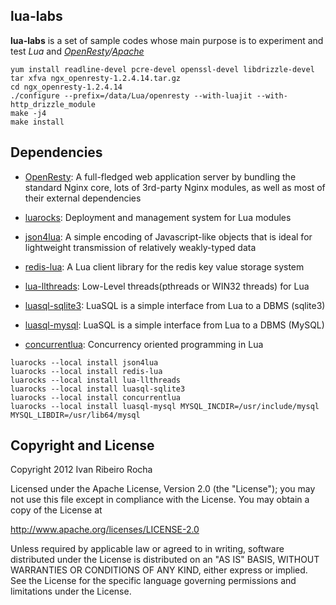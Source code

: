 lua-labs
-----------

**lua-labs**  is a set of sample codes whose main purpose is to experiment and test *Lua* and *[OpenResty]/[Apache]*

```shell
yum install readline-devel pcre-devel openssl-devel libdrizzle-devel
tar xfva ngx_openresty-1.2.4.14.tar.gz
cd ngx_openresty-1.2.4.14
./configure --prefix=/data/Lua/openresty --with-luajit --with-http_drizzle_module
make -j4 
make install
```

Dependencies
-----------

* [OpenResty]: A full-fledged web application server by bundling the standard Nginx core, lots of 3rd-party Nginx modules, as well as most of their external dependencies

* [luarocks]: Deployment and management system for Lua modules
* [json4lua]: A simple encoding of Javascript-like objects that is ideal for lightweight transmission of relatively weakly-typed data
* [redis-lua]: A Lua client library for the redis key value storage system
* [lua-llthreads]: Low-Level threads(pthreads or WIN32 threads) for Lua
* [luasql-sqlite3]: LuaSQL is a simple interface from Lua to a DBMS (sqlite3)
* [luasql-mysql]: LuaSQL is a simple interface from Lua to a DBMS (MySQL)
* [concurrentlua]: Concurrency oriented programming in Lua

```shell
luarocks --local install json4lua 
luarocks --local install redis-lua
luarocks --local install lua-llthreads
luarocks --local install luasql-sqlite3
luarocks --local install concurrentlua
luarocks --local install luasql-mysql MYSQL_INCDIR=/usr/include/mysql MYSQL_LIBDIR=/usr/lib64/mysql
```

Copyright and License
---------------------
Copyright 2012 Ivan Ribeiro Rocha

Licensed under the Apache License, Version 2.0 (the "License");
you may not use this file except in compliance with the License.
You may obtain a copy of the License at

   http://www.apache.org/licenses/LICENSE-2.0

Unless required by applicable law or agreed to in writing, software
distributed under the License is distributed on an "AS IS" BASIS,
WITHOUT WARRANTIES OR CONDITIONS OF ANY KIND, either express or implied.
See the License for the specific language governing permissions and
limitations under the License.

[Apache]: http://httpd.apache.org/dev/devnotes.html
[OpenResty]: http://openresty.org/
[luarocks]: http://luarocks.org/en
[json4lua]: http://json.luaforge.net/
[lua-llthreads]: http://github.com/Neopallium/lua-llthreads
[redis-lua]: http://github.com/nrk/redis-lua
[luasql-sqlite3]: http://www.keplerproject.org/luasql/
[luasql-mysql]: http://www.keplerproject.org/luasql/
[concurrentlua]: https://github.com/lefcha/concurrentlua